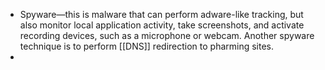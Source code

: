 -   Spyware—this is malware that can perform adware-like tracking, but also monitor local application activity, take screenshots, and activate recording devices, such as a microphone or webcam. Another spyware technique is to perform [[DNS]] redirection to pharming sites.
-   